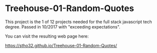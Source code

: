 # Treehouse-01-Random-Quotes

This project is the 1 of 12 projects needed for the full stack javascript tech degree.
Passed in 10/2017 with "exceeding expectations". 

You can visit the resulting web page here: 

https://stho32.github.io/Treehouse-01-Random-Quotes/

